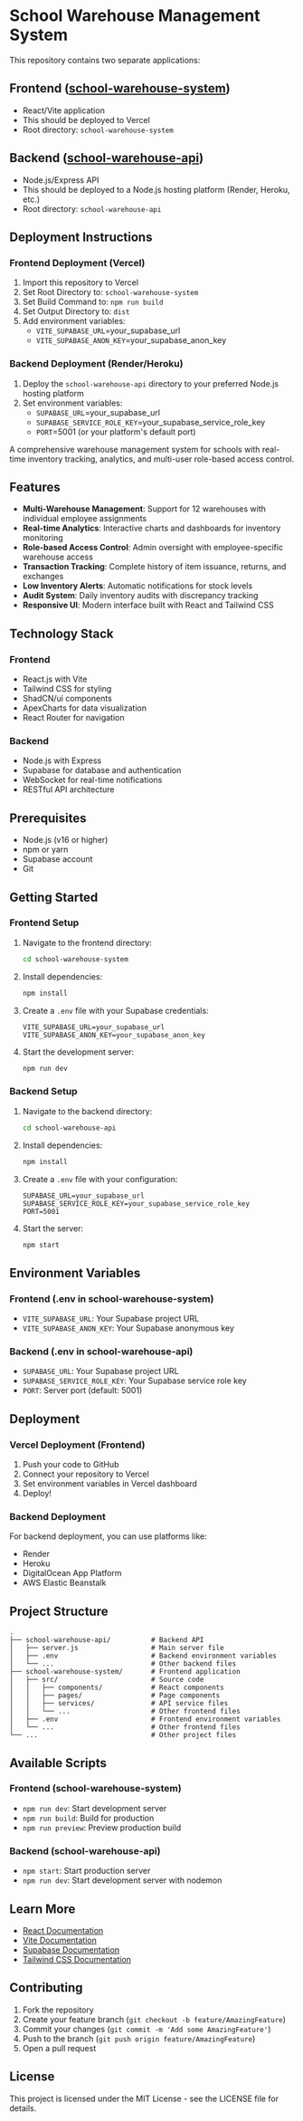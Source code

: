 # School Warehouse Management System

This repository contains two separate applications:

## Frontend ([school-warehouse-system](file:///c:/Users/hassan/Desktop/New%20folder/school-warehouse-system))
- React/Vite application
- This should be deployed to Vercel
- Root directory: `school-warehouse-system`

## Backend ([school-warehouse-api](file:///c:/Users/hassan/Desktop/New%20folder/school-warehouse-api))
- Node.js/Express API
- This should be deployed to a Node.js hosting platform (Render, Heroku, etc.)
- Root directory: `school-warehouse-api`

## Deployment Instructions

### Frontend Deployment (Vercel)
1. Import this repository to Vercel
2. Set Root Directory to: `school-warehouse-system`
3. Set Build Command to: `npm run build`
4. Set Output Directory to: `dist`
5. Add environment variables:
   - `VITE_SUPABASE_URL`=your_supabase_url
   - `VITE_SUPABASE_ANON_KEY`=your_supabase_anon_key

### Backend Deployment (Render/Heroku)
1. Deploy the `school-warehouse-api` directory to your preferred Node.js hosting platform
2. Set environment variables:
   - `SUPABASE_URL`=your_supabase_url
   - `SUPABASE_SERVICE_ROLE_KEY`=your_supabase_service_role_key
   - `PORT`=5001 (or your platform's default port)

A comprehensive warehouse management system for schools with real-time inventory tracking, analytics, and multi-user role-based access control.

## Features

- **Multi-Warehouse Management**: Support for 12 warehouses with individual employee assignments
- **Real-time Analytics**: Interactive charts and dashboards for inventory monitoring
- **Role-based Access Control**: Admin oversight with employee-specific warehouse access
- **Transaction Tracking**: Complete history of item issuance, returns, and exchanges
- **Low Inventory Alerts**: Automatic notifications for stock levels
- **Audit System**: Daily inventory audits with discrepancy tracking
- **Responsive UI**: Modern interface built with React and Tailwind CSS

## Technology Stack

### Frontend
- React.js with Vite
- Tailwind CSS for styling
- ShadCN/ui components
- ApexCharts for data visualization
- React Router for navigation

### Backend
- Node.js with Express
- Supabase for database and authentication
- WebSocket for real-time notifications
- RESTful API architecture

## Prerequisites

- Node.js (v16 or higher)
- npm or yarn
- Supabase account
- Git

## Getting Started

### Frontend Setup

1. Navigate to the frontend directory:
   ```bash
   cd school-warehouse-system
   ```

2. Install dependencies:
   ```bash
   npm install
   ```

3. Create a `.env` file with your Supabase credentials:
   ```env
   VITE_SUPABASE_URL=your_supabase_url
   VITE_SUPABASE_ANON_KEY=your_supabase_anon_key
   ```

4. Start the development server:
   ```bash
   npm run dev
   ```

### Backend Setup

1. Navigate to the backend directory:
   ```bash
   cd school-warehouse-api
   ```

2. Install dependencies:
   ```bash
   npm install
   ```

3. Create a `.env` file with your configuration:
   ```env
   SUPABASE_URL=your_supabase_url
   SUPABASE_SERVICE_ROLE_KEY=your_supabase_service_role_key
   PORT=5001
   ```

4. Start the server:
   ```bash
   npm start
   ```

## Environment Variables

### Frontend (.env in school-warehouse-system)
- `VITE_SUPABASE_URL`: Your Supabase project URL
- `VITE_SUPABASE_ANON_KEY`: Your Supabase anonymous key

### Backend (.env in school-warehouse-api)
- `SUPABASE_URL`: Your Supabase project URL
- `SUPABASE_SERVICE_ROLE_KEY`: Your Supabase service role key
- `PORT`: Server port (default: 5001)

## Deployment

### Vercel Deployment (Frontend)
1. Push your code to GitHub
2. Connect your repository to Vercel
3. Set environment variables in Vercel dashboard
4. Deploy!

### Backend Deployment
For backend deployment, you can use platforms like:
- Render
- Heroku
- DigitalOcean App Platform
- AWS Elastic Beanstalk

## Project Structure

```
.
├── school-warehouse-api/          # Backend API
│   ├── server.js                  # Main server file
│   ├── .env                       # Backend environment variables
│   └── ...                        # Other backend files
├── school-warehouse-system/       # Frontend application
│   ├── src/                       # Source code
│   │   ├── components/            # React components
│   │   ├── pages/                 # Page components
│   │   ├── services/              # API service files
│   │   └── ...                    # Other frontend files
│   ├── .env                       # Frontend environment variables
│   └── ...                        # Other frontend files
└── ...                            # Other project files
```

## Available Scripts

### Frontend (school-warehouse-system)
- `npm run dev`: Start development server
- `npm run build`: Build for production
- `npm run preview`: Preview production build

### Backend (school-warehouse-api)
- `npm start`: Start production server
- `npm run dev`: Start development server with nodemon

## Learn More

- [React Documentation](https://reactjs.org/)
- [Vite Documentation](https://vitejs.dev/)
- [Supabase Documentation](https://supabase.io/docs)
- [Tailwind CSS Documentation](https://tailwindcss.com/)

## Contributing

1. Fork the repository
2. Create your feature branch (`git checkout -b feature/AmazingFeature`)
3. Commit your changes (`git commit -m 'Add some AmazingFeature'`)
4. Push to the branch (`git push origin feature/AmazingFeature`)
5. Open a pull request

## License

This project is licensed under the MIT License - see the LICENSE file for details.